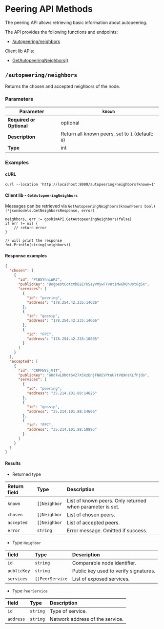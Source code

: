 # Peering API Methods

The peering API allows retrieving basic information about autopeering.

The API provides the following functions and endpoints:

* [/autopeering/neighbors](#autopeeringneighbors)


Client lib APIs:
* [GetAutopeeringNeighbors()](#client-lib---getautopeeringneighbors)



##  `/autopeering/neighbors`

Returns the chosen and accepted neighbors of the node.


### Parameters

| **Parameter**            | `known`      |
|--------------------------|----------------|
| **Required or Optional** | optional       |
| **Description**          | Return all known peers, set to `1` (default: `0`)   |
| **Type**                 | int         |


### Examples

#### cURL

```shell
curl --location 'http://localhost:8080/autopeering/neighbors?known=1'
```

#### Client lib - `GetAutopeeringNeighbors`

Messages can be retrieved via `GetAutopeeringNeighbors(knownPeers bool) (*jsonmodels.GetNeighborsResponse, error)`
```
neighbors, err := goshimAPI.GetAutopeeringNeighbors(false)
if err != nil {
    // return error
}

// will print the response
fmt.Println(string(neighbors))
```

#### Response examples
```json
{
  "chosen": [
    {
      "id": "PtBSYhniWR2",
      "publicKey": "BogpestCotcmbB2EYKSsyVMywFYvUt1MwGh6nUot8g5X",
      "services": [
        {
          "id": "peering",
          "address": "178.254.42.235:14626"
        },
        {
          "id": "gossip",
          "address": "178.254.42.235:14666"
        },
        {
          "id": "FPC",
          "address": "178.254.42.235:10895"
        }
      ]
    }
  ],
  "accepted": [
    {
      "id": "CRPFWYijV1T",
      "publicKey": "GUdTwLDb6t6vZ7X5XzEnjFNDEVPteU7tVQ9nzKLfPjdo",
      "services": [
        {
          "id": "peering",
          "address": "35.214.101.88:14626"
        },
        {
          "id": "gossip",
          "address": "35.214.101.88:14666"
        },
        {
          "id": "FPC",
          "address": "35.214.101.88:10895"
        }
      ]
    }
  ]
}
```

#### Results

* Returned type

|Return field | Type | Description|
|:-----|:------|:------|
| `known`  | `[]Neighbor` | List of known peers. Only returned when parameter is set. |
| `chosen`  | `[]Neighbor` | List of chosen peers. |
| `accepted`  | `[]Neighbor` | List of accepted peers. |
| `error` | `string` | Error message. Omitted if success.     |

* Type `Neighbor`

|field | Type | Description|
|:-----|:------|:------|
| `id`  | `string` | Comparable node identifier.  |
| `publicKey`   | `string` | Public key used to verify signatures.   |
| `services`   | `[]PeerService` | List of exposed services.     |

* Type `PeerService`

|field | Type | Description|
|:-----|:------|:------|
| `id`  | `string` | Type of service.  |
| `address`   | `string` |  Network address of the service.   |
